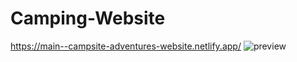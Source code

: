 # Camping-Website

https://main--campsite-adventures-website.netlify.app/
![preview](https://github.com/Rukhsar-coder/Camping-Website/assets/77547142/ffd0ca5f-48d8-4ba5-999b-cc4723f65d4a)
